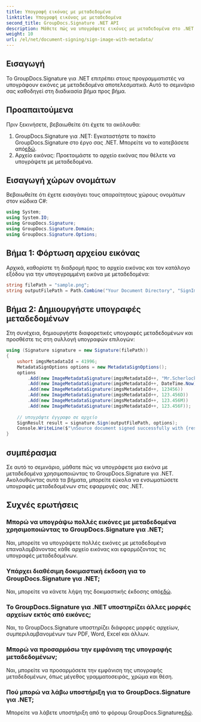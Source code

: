 ```yaml
---
title: Υπογραφή εικόνας με μεταδεδομένα
linktitle: Υπογραφή εικόνας με μεταδεδομένα
second_title: GroupDocs.Signature .NET API
description: Μάθετε πώς να υπογράφετε εικόνες με μεταδεδομένα στο .NET χρησιμοποιώντας GroupDocs.Signature. Εύκολη, αποτελεσματική και προσαρμόσιμη λύση υπογραφής μεταδεδομένων.
weight: 10
url: /el/net/document-signing/sign-image-with-metadata/
---
```

## Εισαγωγή
Το GroupDocs.Signature για .NET επιτρέπει στους προγραμματιστές να υπογράφουν εικόνες με μεταδεδομένα αποτελεσματικά. Αυτό το σεμινάριο σας καθοδηγεί στη διαδικασία βήμα προς βήμα.
## Προαπαιτούμενα
Πριν ξεκινήσετε, βεβαιωθείτε ότι έχετε τα ακόλουθα:
1. GroupDocs.Signature για .NET: Εγκαταστήστε το πακέτο GroupDocs.Signature στο έργο σας .NET. Μπορείτε να το κατεβάσετε από[εδώ](https://releases.groupdocs.com/signature/net/).   
2. Αρχείο εικόνας: Προετοιμάστε το αρχείο εικόνας που θέλετε να υπογράψετε με μεταδεδομένα.

## Εισαγωγή χώρων ονομάτων
Βεβαιωθείτε ότι έχετε εισαγάγει τους απαραίτητους χώρους ονομάτων στον κώδικα C#:
```csharp
using System;
using System.IO;
using GroupDocs.Signature;
using GroupDocs.Signature.Domain;
using GroupDocs.Signature.Options;
```
## Βήμα 1: Φόρτωση αρχείου εικόνας
Αρχικά, καθορίστε τη διαδρομή προς το αρχείο εικόνας και τον κατάλογο εξόδου για την υπογεγραμμένη εικόνα με μεταδεδομένα:
```csharp
string filePath = "sample.png";            
string outputFilePath = Path.Combine("Your Document Directory", "SignImageWithMetadata", "SignedWithMetadata.png");
```
## Βήμα 2: Δημιουργήστε υπογραφές μεταδεδομένων
Στη συνέχεια, δημιουργήστε διαφορετικές υπογραφές μεταδεδομένων και προσθέστε τις στη συλλογή υπογραφών επιλογών:
```csharp
using (Signature signature = new Signature(filePath))
{
    ushort imgsMetadataId = 41996;
    MetadataSignOptions options = new MetadataSignOptions();
    options
        .Add(new ImageMetadataSignature(imgsMetadataId++, "Mr.Scherlock Holmes")) // Τιμή συμβολοσειράς
        .Add(new ImageMetadataSignature(imgsMetadataId++, DateTime.Now))          // Ημερομηνία Ώρα τιμή
        .Add(new ImageMetadataSignature(imgsMetadataId++, 123456))                // Ακέραια τιμή
        .Add(new ImageMetadataSignature(imgsMetadataId++, 123.456D))              // Διπλή αξία
        .Add(new ImageMetadataSignature(imgsMetadataId++, 123.456M))              // Δεκαδική τιμή
        .Add(new ImageMetadataSignature(imgsMetadataId++, 123.456F));             // Διακύμανση αξίας
    
    // υπογράψτε έγγραφο σε αρχείο
    SignResult result = signature.Sign(outputFilePath, options);
    Console.WriteLine($"\nSource document signed successfully with {result.Succeeded.Count} signature(s).\nFile saved at {outputFilePath}.");
}
```

## συμπέρασμα
Σε αυτό το σεμινάριο, μάθατε πώς να υπογράφετε μια εικόνα με μεταδεδομένα χρησιμοποιώντας το GroupDocs.Signature για .NET. Ακολουθώντας αυτά τα βήματα, μπορείτε εύκολα να ενσωματώσετε υπογραφές μεταδεδομένων στις εφαρμογές σας .NET.

## Συχνές ερωτήσεις
### Μπορώ να υπογράψω πολλές εικόνες με μεταδεδομένα χρησιμοποιώντας το GroupDocs.Signature για .NET;
Ναι, μπορείτε να υπογράψετε πολλές εικόνες με μεταδεδομένα επαναλαμβάνοντας κάθε αρχείο εικόνας και εφαρμόζοντας τις υπογραφές μεταδεδομένων.
### Υπάρχει διαθέσιμη δοκιμαστική έκδοση για το GroupDocs.Signature για .NET;
 Ναι, μπορείτε να κάνετε λήψη της δοκιμαστικής έκδοσης από[εδώ](https://releases.groupdocs.com/).
### Το GroupDocs.Signature για .NET υποστηρίζει άλλες μορφές αρχείων εκτός από εικόνες;
Ναι, το GroupDocs.Signature υποστηρίζει διάφορες μορφές αρχείων, συμπεριλαμβανομένων των PDF, Word, Excel και άλλων.
### Μπορώ να προσαρμόσω την εμφάνιση της υπογραφής μεταδεδομένων;
Ναι, μπορείτε να προσαρμόσετε την εμφάνιση της υπογραφής μεταδεδομένων, όπως μέγεθος γραμματοσειράς, χρώμα και θέση.
### Πού μπορώ να λάβω υποστήριξη για το GroupDocs.Signature για .NET;
 Μπορείτε να λάβετε υποστήριξη από το φόρουμ GroupDocs.Signature[εδώ](https://forum.groupdocs.com/c/signature/13).
